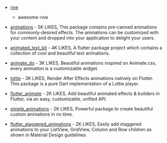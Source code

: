 - [rive](https://pub.dev/packages/rive)

  - awesome-rive

- [animations](https://pub.dev/packages/animations) - 5K LIKES, This package contains pre-canned animations for commonly-desired effects. The animations can be customized with your content and dropped into your application to delight your users.
- [animated_text_kit](https://pub.dev/packages/animated_text_kit) - 4K LIKES, A flutter package project which contains a collection of cool and beautiful text animations.
- [animate_do](https://pub.dev/packages/animate_do) - 3K LIKES, Beautiful animations inspired on Animate.css, every animation is a customizable widget.
- [lottie](https://pub.dev/packages/lottie) - 3K LIKES, Render After Effects animations natively on Flutter. This package is a pure Dart implementation of a Lottie player.
- [flutter_animate](https://pub.dev/packages/flutter_animate) - 2K LIKES, Add beautiful animated effects & builders in Flutter, via an easy, customizable, unified API.
- [simple_animations](https://pub.dev/packages/simple_animations) - 2K LIKES, Powerful package to create beautiful custom animations in no time.
- [flutter_staggered_animations](https://pub.dev/packages/flutter_staggered_animations) - 2K LIKES, Easily add staggered animations to your ListView, GridView, Column and Row children as shown in Material Design guidelines
